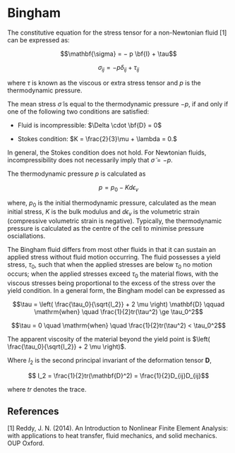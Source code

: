 # Bingham

The constitutive equation for the stress tensor for a non-Newtonian fluid [1] can be
expressed as:

$$\mathbf{\sigma} = − p \bf{I} + \tau$$

$$\sigma_{ij} = − p \delta_{ij} + \tau_{ij}$$

where $\tau$ is known as the viscous or extra stress tensor and $p$ is the thermodynamic pressure.

The mean stress $\tilde \sigma$ is equal to the thermodynamic pressure $−p$, if and only if one
of the following two conditions are satisfied:

   * Fluid is incompressible: $\Delta \cdot \bf{D} = 0$

   * Stokes condition: $K = \frac{2}{3}\mu + \lambda = 0.$

In general, the Stokes condition does not hold. For Newtonian fluids, incompressibility
does not necessarily imply that $\tilde \sigma = − p$.

The thermodynamic pressure $p$ is calculated as

$$p = p_0 - K d\epsilon_v$$

where, $p_0$ is the initial thermodynamic pressure, calculated as the mean initial stress,
$K$ is the bulk modulus and $d\epsilon_v$ is the volumetric strain (compressive volumetric strain
is negative). Typically, the thermodynamic pressure is calculated as the centre of the cell
to minimise pressure osciallations.

The Bingham fluid differs from most other fluids in that it can
sustain an applied stress without fluid motion occurring. The fluid possesses a yield
stress, $τ_0$, such that when the applied stresses are below $τ_0$ no motion occurs; when
the applied stresses exceed $τ_0$ the material flows, with the viscous stresses being
proportional to the excess of the stress over the yield condition. In a general form,
the Bingham model can be expressed as

$$\tau = \left( \frac{\tau_0}{\sqrt{I_2}} + 2 \mu \right) \mathbf{D} \qquad
\mathrm{when} \quad \frac{1}{2}tr(\tau^2) \ge \tau_0^2$$

$$\tau = 0 \quad \mathrm{when} \quad \frac{1}{2}tr(\tau^2) < \tau_0^2$$

The apparent viscosity of the material beyond the yield point is
$\left( \frac{\tau_0}{\sqrt{I_2}} + 2 \mu \right)$.

Where $I_2$ is the second principal invariant of the deformation tensor $\mathbf{D}$,

$$ I_2 = \frac{1}{2}tr(\mathbf{D}^2) = \frac{1}{2}D_{ij}D_{ij}$$

where $tr$ denotes the trace.

## References
[1] Reddy, J. N. (2014). An Introduction to Nonlinear Finite Element Analysis: with applications to heat transfer, fluid mechanics, and solid mechanics. OUP Oxford.
